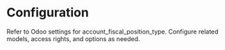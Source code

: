 # Configuration

Refer to Odoo settings for account_fiscal_position_type. Configure related models, access rights, and options as needed.
